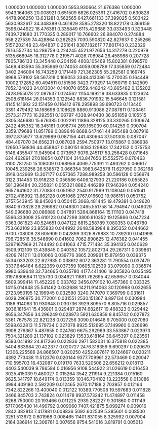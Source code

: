 1.000000	1.000000	1.000000
5953.930664	21.676386	1.000000
5943.164063	20.008921	0.651509
6826.025391	27.416702	0.630828
4478.906250	13.631281	0.562565
6427.661133	37.399025	0.503422
5630.932617	34.348389	0.461829
3585.278320	18.822178	0.369159
3596.044922	18.476381	0.335849
6115.429688	33.033493	0.323448
7439.721680	31.770325	0.289017
10.766602	26.984070	0.274884
958.227539	74.428864	0.262525
7030.590820	42.827637	0.255266
5157.202148	23.494837	0.251641
8387.182617	77.801743	0.232329
7816.552734	14.286759	0.224245
4521.972656	14.317279	0.220979
5135.668945	18.312778	0.219571
4026.708984	26.458988	0.207728
7805.786133	13.345448	0.204196
4608.105469	15.802381	0.198570
5469.433594	55.395969	0.174053
4059.008789	17.335859	0.172484
3402.246094	16.743259	0.171449
721.362305	55.282581	0.169745
8968.579102	58.567318	0.169053
3348.413086	15.270035	0.164449
10002.172852	60.494511	0.151506
3423.779297	14.960719	0.142509
7052.124023	24.013004	0.140070
8559.448242	43.665482	0.135202
7428.955078	22.087637	0.124562
11154.199219	38.633835	0.123624
2508.618164	26.014353	0.122542
6836.791992	15.546645	0.121581
4145.141602	22.151459	0.116412
678.295898	39.690723	0.113440
3391.479492	14.168698	0.108628
8860.913086	27.087811	0.108461
2573.217773	16.292551	0.106797
4338.940430	36.951859	0.105515
3305.346680	15.676385	0.102291
11886.328125	33.330265	0.100674
2422.485352	16.345181	0.098774
269.165039	60.014259	0.090704
3359.179688	11.851789	0.089646
8688.647461	44.965488	0.087916
3972.875977	13.629989	0.087156
441.430664	37.501305	0.087047
484.497070	34.656231	0.087028
2594.750977	13.015867	0.086938
12650.756836	44.458847	0.080151
6083.129883	17.342152	0.075753
5146.435547	11.945904	0.073657
9076.245117	53.256428	0.071645
624.462891	27.018654	0.071104
3143.847656	15.552575	0.070463
3100.781250	15.108009	0.068956
4069.775391	11.493262	0.066617
10045.239258	26.538572	0.066354
3983.642578	11.627950	0.062168
3919.042969	13.307177	0.057365
7288.989258	30.596128	0.056974
3122.314453	13.918233	0.056586
6406.127930	21.220186	0.055825
581.396484	20.235821	0.055321
8882.446289	17.946394	0.054240
9657.641602	31.770853	0.051952
2540.917969	11.108040	0.051541
2702.416992	13.862128	0.051068
2767.016602	19.986151	0.050752
3757.543945	18.845024	0.050415
3068.481445	19.479391	0.049620
9840.673828	29.296982	0.049301
2465.551758	14.794947	0.049029
549.096680	20.086889	0.047891
5264.868164	15.111103	0.047418
5566.333008	25.610123	0.047298
3800.610352	19.125866	0.047234
6363.061523	40.524651	0.047122
6815.258789	7.080353	0.046780
753.662109	23.955833	0.044992
2648.583984	8.395352	0.044662
9700.708008	28.605909	0.042899
3326.879883	10.739200	0.041998
796.728516	35.546890	0.041602
7062.890625	12.476382	0.041455
5297.167969	21.744492	0.041063
4715.771484	35.394135	0.040629
3509.912109	13.439845	0.040352
10572.802734	29.267311	0.039861
4209.741211	13.010066	0.039776
3865.209961	15.879150	0.039375
5534.033203	22.627935	0.038612
6072.363281	11.790554	0.037479
3337.646484	6.622369	0.037359
10605.102539	33.079090	0.036574
9980.639648	32.734665	0.035780
4177.441406	19.305826	0.035495
3197.680664	11.125730	0.034921
11681.762695	42.659657	0.034044
5609.399414	11.452229	0.033762
3456.079102	10.457360	0.033325
14115.014648	25.541462	0.032688
14211.914063	30.120968	0.032655
2723.950195	12.199945	0.032590
3240.747070	7.369799	0.031611
6029.296875	30.772001	0.031551
2530.151367	8.897134	0.030984
3186.914063	10.930648	0.030736
3929.809570	8.805716	0.029857
3036.181641	15.436801	0.029487
2874.682617	19.468323	0.029442
8656.347656	34.296249	0.028973
5921.630859	8.845742	0.027872
5361.767578	22.821238	0.027256
3090.014648	9.705000	0.027080
5598.632813	11.579734	0.027078
8925.512695	37.149960	0.026696
3908.276367	5.487655	0.024760
6675.292969	33.553867	0.023973
7504.321289	21.137102	0.023829
13533.618164	36.645397	0.023561
9593.041992	24.817266	0.022836
2971.582031	16.375818	0.022385
5404.833984	20.422377	0.020727
2476.318359	9.690297	0.020679
12306.225586	24.866507	0.020250
4252.807617	19.124697	0.020211
4392.773438	11.512376	0.020144
9377.709961	22.573469	0.020047
710.595703	16.432087	0.019170
7633.520508	22.656212	0.018113
4403.540039	9.786584	0.016956
9108.544922	31.026619	0.016453
3025.415039	9.480027	0.015264
3542.211914	9.221384	0.015160
9625.341797	18.649174	0.013359
10346.704102	13.223558	0.013086
3994.409180	2.592209	0.012465
2670.117188	2.703957	0.012164
7342.822266	13.400040	0.012122
10389.770508	19.597683	0.011828
3466.845703	2.743824	0.011478
9937.573242	11.474897	0.011458
8268.750000	20.193466	0.011225
2939.282227	9.301860	0.011149
5717.065430	14.490792	0.009060
7407.421875	5.099274	0.009016
2842.382813	7.417881	0.008836
5092.602539	5.385601	0.008500
3251.513672	0.601968	0.008465
11401.831055	8.325992	0.007904
2164.086914	12.306761	0.007656
9754.541016	3.819791	0.005013
